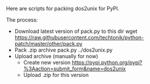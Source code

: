 Here are scripts for packing dos2unix for PyPI.

The process:

* Download latest version of pack.py to this dir
    wget https://raw.githubusercontent.com/techtonik/python-patch/master/other/pack.py
* Pack .zip archive
    pack.py ../dos2unix.py
* Upload archive (manually for now)
  * Create new version https://pypi.python.org/pypi?%3Aaction=submit_form&name=dos2unix
  * Upload .zip for this version

